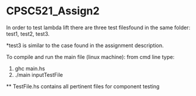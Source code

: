 # CPSC521_Assign2

In order to test lambda lift there are three test filesfound in the same folder: test1, test2, test3.

*test3 is similar to the case found in the assignment description.


To compile and run the main file (linux machine):
from cmd line type:
  1.  ghc main.hs
  2. ./main inputTestFile
  

** TestFile.hs contains all pertinent files for component testing
